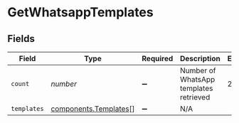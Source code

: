 # GetWhatsappTemplates


## Fields

| Field                                                      | Type                                                       | Required                                                   | Description                                                | Example                                                    |
| ---------------------------------------------------------- | ---------------------------------------------------------- | ---------------------------------------------------------- | ---------------------------------------------------------- | ---------------------------------------------------------- |
| `count`                                                    | *number*                                                   | :heavy_minus_sign:                                         | Number of WhatsApp templates retrieved                     | 24                                                         |
| `templates`                                                | [components.Templates](../../models/shared/templates.md)[] | :heavy_minus_sign:                                         | N/A                                                        |                                                            |
